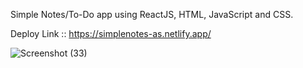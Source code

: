 Simple Notes/To-Do app using ReactJS, HTML, JavaScript and CSS.

Deploy Link :: https://simplenotes-as.netlify.app/

![Screenshot (33)](https://github.com/anishsinhaa/simple-notes/assets/119957644/624dcd3c-3791-4741-80e1-1fff97e5895d)


